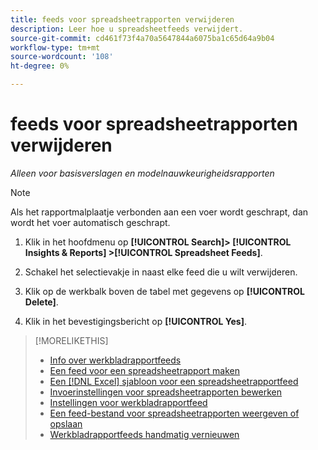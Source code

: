 ```yaml
---
title: feeds voor spreadsheetrapporten verwijderen
description: Leer hoe u spreadsheetfeeds verwijdert.
source-git-commit: cd461f73f4a70a5647844a6075ba1c65d64a9b04
workflow-type: tm+mt
source-wordcount: '108'
ht-degree: 0%

---
```


# feeds voor spreadsheetrapporten verwijderen

*Alleen voor basisverslagen en modelnauwkeurigheidsrapporten*

>[!NOTE]
>
>Als het rapportmalplaatje verbonden aan een voer wordt geschrapt, dan wordt het voer automatisch geschrapt.

1. Klik in het hoofdmenu op **[!UICONTROL Search]> [!UICONTROL Insights & Reports] >[!UICONTROL Spreadsheet Feeds]**.

1. Schakel het selectievakje in naast elke feed die u wilt verwijderen.

1. Klik op de werkbalk boven de tabel met gegevens op **[!UICONTROL Delete]**.

1. Klik in het bevestigingsbericht op **[!UICONTROL Yes]**.

>[!MORELIKETHIS]
>
>* [Info over werkbladrapportfeeds](spreadsheet-feed-about.md)
>* [Een feed voor een spreadsheetrapport maken](spreadsheet-feed-create.md)
>* [Een [!DNL Excel] sjabloon voor een spreadsheetrapportfeed](spreadsheet-feed-create-excel-template.md)
>* [Invoerinstellingen voor spreadsheetrapporten bewerken](spreadsheet-feed-edit.md)
>* [Instellingen voor werkbladrapportfeed](spreadsheet-feed-settings.md)
>* [Een feed-bestand voor spreadsheetrapporten weergeven of opslaan](spreadsheet-feed-view-or-save.md)
>* [Werkbladrapportfeeds handmatig vernieuwen](spreadsheet-feed-refresh.md)

